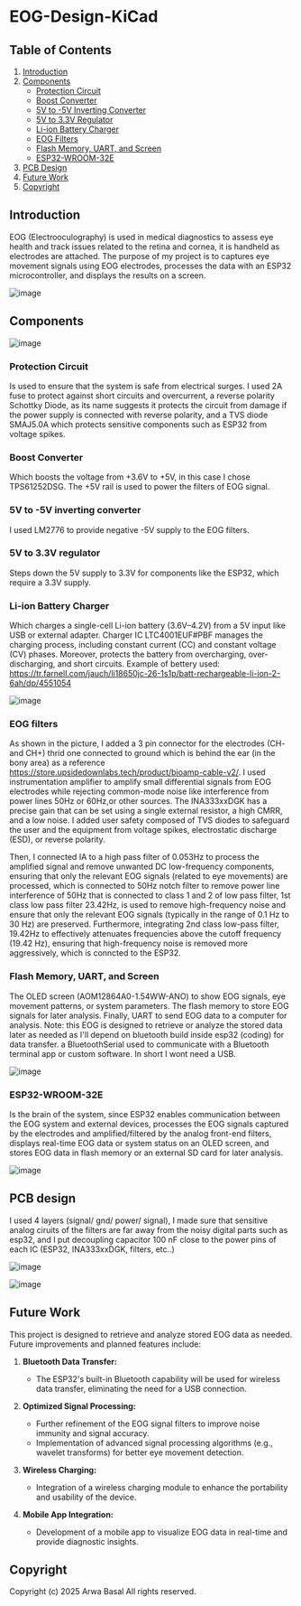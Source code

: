 # EOG-Design-KiCad

## Table of Contents
1. [Introduction](#introduction)
2. [Components](#components)
   - [Protection Circuit](#protection-circuit)
   - [Boost Converter](#boost-converter)
   - [5V to -5V Inverting Converter](#5v-to--5v-inverting-converter)
   - [5V to 3.3V Regulator](#5v-to-33v-regulator)
   - [Li-ion Battery Charger](#li-ion-battery-charger)
   - [EOG Filters](#eog-filters)
   - [Flash Memory, UART, and Screen](#flash-memory-uart-and-screen)
   - [ESP32-WROOM-32E](#esp32-wroom-32e)
3. [PCB Design](#pcb-design)
4. [Future Work](#future-work)
5. [Copyright](#Copyright)

   
## Introduction
EOG (Electrooculography) is used in medical diagnostics to assess eye health and track issues related to the retina and cornea, it is handheld as electrodes are attached. The purpose of my project is to captures eye movement signals using EOG electrodes, processes the data with an ESP32 microcontroller, and displays the results on a screen.


![image](https://github.com/user-attachments/assets/da224471-2405-4397-9001-cfd3bcbe9af6)

## Components

![image](https://github.com/user-attachments/assets/26fff307-30a4-4cb5-a721-fbc62a116166)

### Protection Circuit
Is used to ensure that the system is safe from electrical surges. I used 2A fuse to protect against short circuits and overcurrent, a reverse polarity Schottky Diode, as its name suggests it protects the circuit from damage if the power supply is connected with reverse polarity, and a TVS diode SMAJ5.0A which protects sensitive components such as ESP32 from voltage spikes.

### Boost Converter
Which boosts the voltage from +3.6V to +5V, in this case I chose TPS61252DSG. The +5V rail is used to power the filters of EOG signal.


### 5V to -5V inverting converter
I used LM2776 to provide negative -5V supply to the EOG filters.

### 5V to 3.3V regulator 
Steps down the 5V supply to 3.3V for components like the ESP32, which require a 3.3V supply.


### Li-ion Battery Charger
Which charges a single-cell Li-ion battery (3.6V–4.2V) from a 5V input like USB or external adapter.
Charger IC LTC4001EUF#PBF manages the charging process, including constant current (CC) and constant voltage (CV) phases. Moreover, protects the battery from overcharging, over-discharging, and short circuits. Example of bettery used: https://tr.farnell.com/jauch/li18650jc-26-1s1p/batt-rechargeable-li-ion-2-6ah/dp/4551054




![image](https://github.com/user-attachments/assets/7d6f0653-6e1a-4dff-97d5-d99b81ec9060)

### EOG filters
As shown in the picture, I added a 3 pin connector for the electrodes (CH- and CH+) thrid one connected to ground which is behind the ear (in the bony area) as a reference https://store.upsidedownlabs.tech/product/bioamp-cable-v2/. I used instrumentation amplifier to amplify small differential signals from EOG electrodes while rejecting common-mode noise like interference from power lines 50Hz or 60Hz,or other sources.
The INA333xxDGK has a precise gain that can be set using a single external resistor, a high CMRR, and a low noise. 
I added user safety composed of TVS diodes to safeguard the user and the equipment from voltage spikes, electrostatic discharge (ESD), or reverse polarity.

Then, I connected IA to a high pass filter of 0.053Hz to process the amplified signal and remove unwanted DC low-frequency components, ensuring that only the relevant EOG signals (related to eye movements) are processed, which is connected to 50Hz notch filter to remove power line interference of 50Hz that is connected to class 1 and 2 of low pass filter, 1st class low pass filter 23.42Hz, is used to remove high-frequency noise and ensure that only the relevant EOG signals (typically in the range of 0.1 Hz to 30 Hz) are preserved. Furthermore, integrating 2nd class low-pass filter, 19.42Hz to effectively attenuates frequencies above the cutoff frequency (19.42 Hz), ensuring that high-frequency noise is removed more aggressively, which is conncted to the ESP32.



### Flash Memory, UART, and Screen
The OLED screen (AOM12864A0-1.54WW-ANO) to show EOG signals, eye movement patterns, or system parameters. The flash memory to store EOG signals for later analysis. Finally, UART to send EOG data to a computer for analysis. Note: this EOG is designed to retrieve or analyze the stored data later as needed as I'll depend on bluetooth build inside esp32 (coding) for data transfer. a BluetoothSerial used to communicate with a Bluetooth terminal app or custom software. In short I wont need a USB.

![image](https://github.com/user-attachments/assets/8a900ba2-8ba7-4b34-9a7d-19f127ac5310)


### ESP32-WROOM-32E
Is the brain of the system, since ESP32 enables communication between the EOG system and external devices,  processes the EOG signals captured by the electrodes and amplified/filtered by the analog front-end filters, displays real-time EOG data or system status on an OLED screen, and stores EOG data in flash memory or an external SD card for later analysis.

![image](https://github.com/user-attachments/assets/272cdbef-a82f-4ae2-aea1-926d44252311)


## PCB design
I used 4 layers (signal/ gnd/ power/ signal), I made sure that sensitive analog ciruits of the filters are far away from the noisy digital parts such as esp32, and I put decoupling capacitor 100 nF close to the power pins of each IC (ESP32, INA333xxDGK, filters, etc..)


![image](https://github.com/user-attachments/assets/e92f0c08-7473-47a5-84da-ef3fbe9407c2)


![image](https://github.com/user-attachments/assets/3a53a065-1d52-40b7-af5b-07a147ab6022)

## Future Work
This project is designed to retrieve and analyze stored EOG data as needed. Future improvements and planned features include:

1. **Bluetooth Data Transfer:**
   - The ESP32's built-in Bluetooth capability will be used for wireless data transfer, eliminating the need for a USB connection.
2. **Optimized Signal Processing:**
   - Further refinement of the EOG signal filters to improve noise immunity and signal accuracy.
   - Implementation of advanced signal processing algorithms (e.g., wavelet transforms) for better eye movement detection.

3. **Wireless Charging:**
   - Integration of a wireless charging module to enhance the portability and usability of the device.

4. **Mobile App Integration:**
   - Development of a mobile app to visualize EOG data in real-time and provide diagnostic insights.


## Copyright
Copyright (c) 2025 Arwa Basal
All rights reserved.


